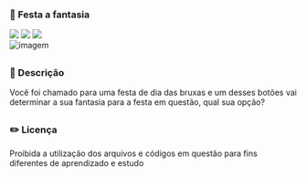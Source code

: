 ### 🎃 Festa a fantasia

<div style="display: inline_block">

<img src="https://img.shields.io/badge/html5-%23E34F26.svg?style=for-the-badge&logo=html5&logoColor=white" />
<img src="https://img.shields.io/badge/css3-%231572B6.svg?style=for-the-badge&logo=css3&logoColor=white" />
<img src="https://img.shields.io/badge/javascript-%23323330.svg?style=for-the-badge&logo=javascript&logoColor=%23F7DF1E" />
  
</div>

<img src="https://user-images.githubusercontent.com/86972667/197296733-07aecba5-82cb-4589-bb51-62a0cff8e9c4.png" alt="imagem">

##

### 📜 Descrição 
<p> Você foi chamado para uma festa de dia das bruxas e um desses botões vai determinar a sua fantasia para a festa em questão, qual sua opção? </p>

##

### ✏️ Licença 
<p>Proibida a utilização dos arquivos e códigos em questão para fins diferentes de aprendizado e estudo</p>
